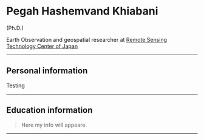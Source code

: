 <h1> Pegah Hashemvand Khiabani </h1>
(Ph.D.)

Earth Observation and geospatial researcher at <a href="https://www.restec.or.jp/en/index.html"> Remote Sensing Technology Center of Japan</a>
<hr>



<h2> Personal information </h2>

<p> Testing <p>

<hr>


<h2> Education information </h2>

<blockquote>Here my info will appeare.</blockquote>
<hr>

